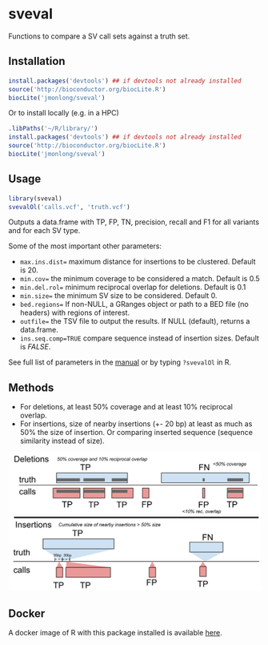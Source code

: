 # sveval

Functions to compare a SV call sets against a truth set.

## Installation

```r
install.packages('devtools') ## if devtools not already installed
source('http://bioconductor.org/biocLite.R')
biocLite('jmonlong/sveval')
```

Or to install locally (e.g. in a HPC)

```r
.libPaths('~/R/library/')
install.packages('devtools') ## if devtools not already installed
source('http://bioconductor.org/biocLite.R')
biocLite('jmonlong/sveval')
```

## Usage

```r
library(sveval)
svevalOl('calls.vcf', 'truth.vcf')
```

Outputs a data.frame with TP, FP, TN, precision, recall and F1 for all variants and for each SV type.

Some of the most important other parameters:

- `max.ins.dist=` maximum distance for insertions to be clustered. Default is 20.
- `min.cov=` the minimum coverage to be considered a match. Default is 0.5
- `min.del.rol=` minimum reciprocal overlap for deletions. Default is 0.1
- `min.size=` the minimum SV size to be considered. Default 0.
- `bed.regions=` If non-NULL, a GRanges object or path to a BED file (no headers) with regions of interest.
- `outfile=` the TSV file to output the results. If NULL (default), returns a data.frame.
- `ins.seq.comp=TRUE` compare sequence instead of insertion sizes. Default is *FALSE*.

See full list of parameters in the [manual](docs/sveval-manual.pdf) or by typing `?svevalOl` in R.

## Methods

- For deletions, at least 50% coverage and at least 10% reciprocal overlap.
- For insertions, size of nearby insertions (+- 20 bp) at least as much as 50% the size of insertion. Or comparing inserted sequence (sequence similarity instead of size).

![](docs/ol-cartoon.svg)

## Docker

A docker image of R with this package installed is available [here](https://hub.docker.com/r/jmonlong/sveval/).
